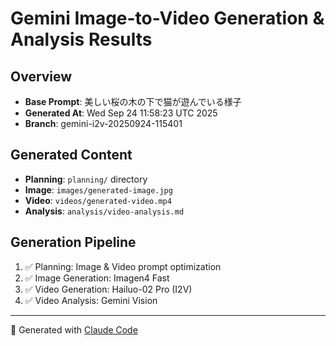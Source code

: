 # Gemini Image-to-Video Generation & Analysis Results

## Overview
- **Base Prompt**: 美しい桜の木の下で猫が遊んでいる様子
- **Generated At**: Wed Sep 24 11:58:23 UTC 2025
- **Branch**: gemini-i2v-20250924-115401

## Generated Content
- **Planning**: `planning/` directory
- **Image**: `images/generated-image.jpg`
- **Video**: `videos/generated-video.mp4`
- **Analysis**: `analysis/video-analysis.md`

## Generation Pipeline
1. ✅ Planning: Image & Video prompt optimization
2. ✅ Image Generation: Imagen4 Fast
3. ✅ Video Generation: Hailuo-02 Pro (I2V)
4. ✅ Video Analysis: Gemini Vision

---
🤖 Generated with [Claude Code](https://claude.ai/code)
